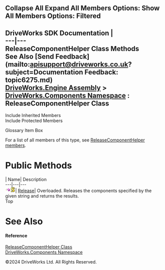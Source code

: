        

 Collapse All Expand All  Members Options: Show All  Members Options: Filtered   
---  
DriveWorks SDK Documentation  |   
---|---  
ReleaseComponentHelper Class Methods   
See Also [Send Feedback](mailto:apisupport@driveworks.co.uk?subject=Documentation Feedback: topic6275.md)  
[DriveWorks.Engine Assembly](topic2156.md) > [DriveWorks.Components Namespace](topic6089.md) : ReleaseComponentHelper Class  
---  
  
Include Inherited Members    
Include Protected Members    


Glossary Item Box

For a list of all members of this type, see [ReleaseComponentHelper members](topic6276.md).

# Public Methods

| Name| Description  
---|---|---  
![Public Method](dotnetimages/publicMethod.gif)![static \(Shared in Visual Basic\)](dotnetimages/static.gif)| [Release](topic6281.md)| Overloaded. Releases the components specified by the given string and returns the results.   
Top

# See Also

#### Reference

[ReleaseComponentHelper Class](topic6275.md)   
[DriveWorks.Components Namespace](topic6089.md)

©2024 DriveWorks Ltd. All Rights Reserved.

